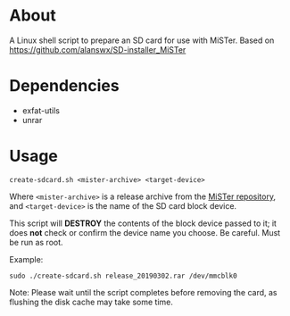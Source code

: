 # About

A Linux shell script to prepare an SD card for use with MiSTer. Based on https://github.com/alanswx/SD-installer_MiSTer

# Dependencies

- exfat-utils
- unrar

# Usage

```
create-sdcard.sh <mister-archive> <target-device>
```

Where `<mister-archive>` is a release archive from the [MiSTer repository](https://github.com/MiSTer-devel/Main_MiSTer/tree/master/releases), and `<target-device>` is the name of the SD card block device.

This script will **DESTROY** the contents of the block device passed to it; it does **not** check or confirm the device name you choose. Be careful. Must be run as root.

Example:

```
sudo ./create-sdcard.sh release_20190302.rar /dev/mmcblk0
```

Note: Please wait until the script completes before removing the card, as flushing the disk cache may take some time.
